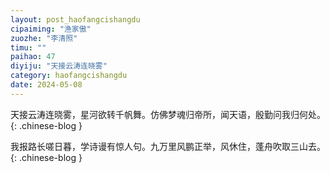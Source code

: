 ```yaml
---
layout: post_haofangcishangdu
cipaiming: "渔家傲"
zuozhe: "李清照"
timu: ""
paihao: 47
diyiju: "天接云涛连晓雾"
category: haofangcishangdu
date: 2024-05-08
---
```


天接云涛连晓雾，星河欲转千帆舞。仿佛梦魂归帝所，闻天语，殷勤问我归何处。
{: .chinese-blog }

我报路长嗟日暮，学诗谩有惊人句。九万里风鹏正举，风休住，蓬舟吹取三山去。
{: .chinese-blog }
